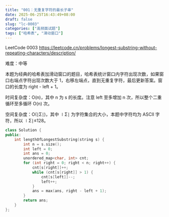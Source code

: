 ```yaml
---
title: "001：无重复字符的最长子串"
date: 2025-06-25T16:43:49+08:00
draft: false
slug: "lc-0003"
categories: ["高频面试题"]
tags: ["哈希表", "滑动窗口"]
---
```


LeetCode 0003
https://leetcode.cn/problems/longest-substring-without-repeating-characters/description/

难度：中等

本题为经典的哈希表加滑动窗口的题目，哈希表统计窗口内字符出现次数，如果窗口右端点字符出现次数大于 1，右移左端点，直到无重复字符，最后更新答案。窗口的长度为 right - left + 1。

时间复杂度：O(n)，其中 n 为 s 的长度。注意 left 至多增加 n 次，所以整个二重循环至多循环 O(n) 次。

空间复杂度：O(∣Σ∣)，其中 ∣Σ∣ 为字符集合的大小，本题中字符均为 ASCII 字符，所以 ∣Σ∣≤128。

<!--more-->

```cpp
class Solution {
public:
    int lengthOfLongestSubstring(string s) {
        int n = s.size();
        int left = 0;
        int ans = 0;
        unordered_map<char, int> cnt;
        for (int right = 0; right < n; right++) {
            cnt[s[right]]++;
            while (cnt[s[right]] > 1) {
                cnt[s[left]]--;
                left++;
            }
            ans = max(ans, right - left + 1);
        }
        return ans;
    }
};
```
